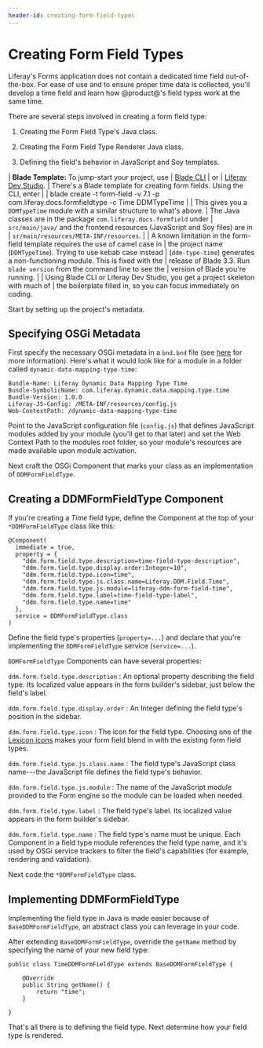 ```yaml
---
header-id: creating-form-field-types
---
```


# Creating Form Field Types

Liferay's Forms application does not contain a dedicated time field
out-of-the-box. For ease of use and to ensure proper time data is collected,
you'll develop a time field and learn how @product@'s field types work at the
same time.

There are several steps involved in creating a form field type:

1.  Creating the Form Field Type's Java class.

2.  Creating the Form Field Type Renderer Java class.

3.  Defining the field's behavior in JavaScript and Soy templates.

| **Blade Template:**  To jump-start your project, use
| [Blade CLI](/docs/7-1/tutorials/-/knowledge_base/t/blade-cli)
| or
| [Liferay Dev Studio](/docs/7-1/tutorials/-/knowledge_base/t/creating-modules-with-liferay-ide).
| There's a Blade template for creating form fields. Using the CLI, enter
| 
|     blade create -t form-field -v 7.1 -p com.liferay.docs.formfieldtype -c Time DDMTypeTime
| 
| This gives you a `DDMTypeTime` module with a similar structure to what's above.
| The Java classes are in the package `com.liferay.docs.formfield` under
| `src/main/java/` and the frontend resources (JavaScript and Soy files) are in
| `sr/main/resources/META-INF/resources`.
| 
| A known limitation in the form-field template requires the use of camel case in
| the project name (`DDMTypeTime`). Trying to use kebab case instead
| (`ddm-type-time`) generates a non-functioning module. This is fixed with the
| release of Blade 3.3. Run `blade version` from the command line to see the
| version of Blade you're running.
| 
| Using Blade CLI or Liferay Dev Studio, you get a project skeleton with much of
| the boilerplate filled in, so you can focus immediately on coding.

Start by setting up the project's metadata.

## Specifying OSGi Metadata

First specify the necessary OSGi metadata in a `bnd.bnd` file (see
[here](http://bnd.bndtools.org/chapters/800-headers.html) 
for more information).  Here's what it would look like for a module in a folder
called `dynamic-data-mapping-type-time`:

    Bundle-Name: Liferay Dynamic Data Mapping Type Time
    Bundle-SymbolicName: com.liferay.dynamic.data.mapping.type.time
    Bundle-Version: 1.0.0
    Liferay-JS-Config: /META-INF/resources/config.js
    Web-ContextPath: /dynamic-data-mapping-type-time

Point to the JavaScript configuration file (`config.js`) that defines JavaScript
modules added by your module (you'll get to that later) and set the Web Context
Path to the modules root folder, so your module's resources are made available
upon module activation. 

Next craft the OSGi Component that marks your class as an implementation of
`DDMFormFieldType`. 

## Creating a DDMFormFieldType Component

If you're creating a *Time* field type, define the Component at the top of your
`*DDMFormFieldType` class like this:

    @Component(
      immediate = true,
      property = {
        "ddm.form.field.type.description=time-field-type-description",
        "ddm.form.field.type.display.order:Integer=10",
        "ddm.form.field.type.icon=time",
        "ddm.form.field.type.js.class.name=Liferay.DDM.Field.Time",
        "ddm.form.field.type.js.module=liferay-ddm-form-field-time",
        "ddm.form.field.type.label=time-field-type-label",
        "ddm.form.field.type.name=time"
      },
      service = DDMFormFieldType.class
    )

Define the field type's properties (`property=...`) and declare that you're
implementing the `DDMFormFieldType` service (`service=...`).

`DDMFormFieldType` Components can have several properties:

`ddm.form.field.type.description`
: An optional property describing the field type. Its localized value appears in
the form builder's sidebar, just below the field's label.

`ddm.form.field.type.display.order`
: An Integer defining the field type's position in the sidebar.

`ddm.form.field.type.icon`
: The icon for the field type. Choosing one of the 
[Lexicon icons](https://lexicondesign.io/docs/patterns/icons.html) 
makes your form field blend in with the existing form field types.

`ddm.form.field.type.js.class.name`
: The field type's JavaScript class name---the JavaScript file defines the field
type's behavior.

`ddm.form.field.type.js.module`
: The name of the JavaScript module provided to the Form engine so the module
can be loaded when needed.

`ddm.form.field.type.label`
: The field type's label. Its localized value appears in the form builder's
sidebar.

`ddm.form.field.type.name`
: The field type's name must be unique. Each Component in a field type module
references the field type name, and it's used by OSGi service trackers to filter
the field's capabilities (for example, rendering and validation).

Next code the `*DDMFormFieldType` class.

## Implementing DDMFormFieldType

Implementing the field type in Java is made easier because of
`BaseDDMFormFieldType`, an abstract class you can leverage in your code.

After extending `BaseDDMFormFieldType`, override the `getName` method by
specifying the name of your new field type:

    public class TimeDDMFormFieldType extends BaseDDMFormFieldType {

        @Override
        public String getName() {
            return "time";
        }

    }

That's all there is to defining the field type. Next determine how your field
type is rendered.
